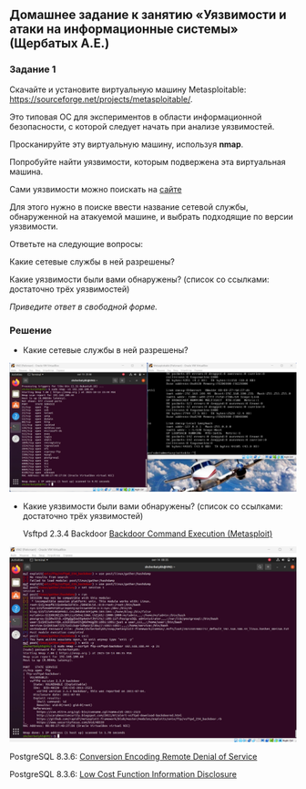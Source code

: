## Домашнее задание к занятию «Уязвимости и атаки на информационные системы» (Щербатых А.Е.)
### Задание 1
Скачайте и установите виртуальную машину Metasploitable: https://sourceforge.net/projects/metasploitable/.

Это типовая ОС для экспериментов в области информационной безопасности, с которой следует начать при анализе уязвимостей.

Просканируйте эту виртуальную машину, используя **nmap**.

Попробуйте найти уязвимости, которым подвержена эта виртуальная машина.

Сами уязвимости можно поискать на [сайте](https://www.exploit-db.com/.)

Для этого нужно в поиске ввести название сетевой службы, обнаруженной на атакуемой машине, и выбрать подходящие по версии уязвимости.

Ответьте на следующие вопросы:

Какие сетевые службы в ней разрешены?

Какие уязвимости были вами обнаружены? (список со ссылками: достаточно трёх уязвимостей)

*Приведите ответ в свободной форме.*

### Решение
- Какие сетевые службы в ней разрешены?
  
![alt text](Pictures/Pic01.jpg)
  
- Какие уязвимости были вами обнаружены? (список со ссылками: достаточно трёх уязвимостей)

  Vsftpd 2.3.4 Backdoor [Backdoor Command Execution (Metasploit)](https://www.exploit-db.com/exploits/17491)

![alt text](Pictures/Pic02.jpg)

  PostgreSQL 8.3.6: [Conversion Encoding Remote Denial of Service](https://www.exploit-db.com/exploits/32849)

  PostgreSQL 8.3.6: [Low Cost Function Information Disclosure](https://www.exploit-db.com/exploits/32847)
